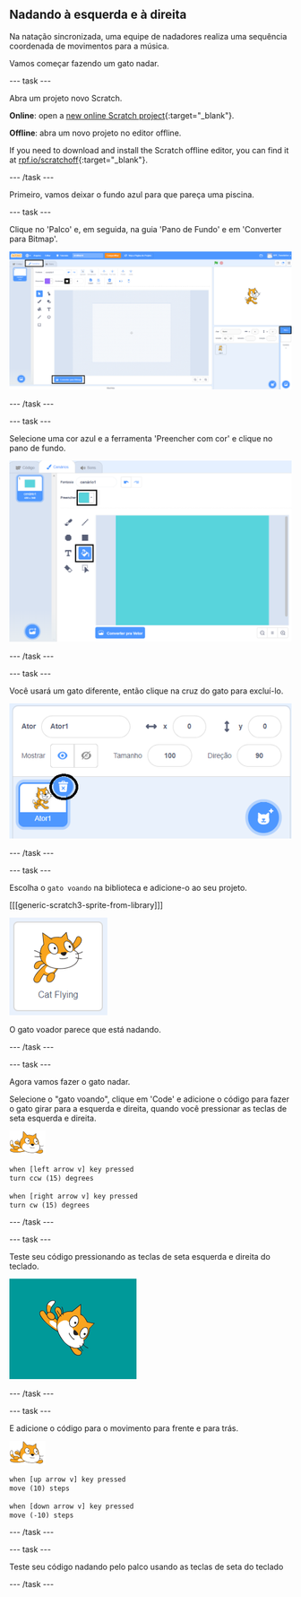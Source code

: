 ## Nadando à esquerda e à direita

Na natação sincronizada, uma equipe de nadadores realiza uma sequência coordenada de movimentos para a música.

Vamos começar fazendo um gato nadar.

--- task ---

Abra um projeto novo Scratch.

**Online**: open a [new online Scratch project](https://rpf.io/scratchnew){:target="_blank"}.

**Offline**: abra um novo projeto no editor offline.

If you need to download and install the Scratch offline editor, you can find it at [rpf.io/scratchoff](https://rpf.io/scratchoff){:target="_blank"}.

--- /task ---

Primeiro, vamos deixar o fundo azul para que pareça uma piscina.

--- task ---

Clique no 'Palco' e, em seguida, na guia 'Pano de Fundo' e em 'Converter para Bitmap'.

![tela de rascunho com palco, cenários e converter para bitmap destacado](images/swim-select-backdrop.png)

--- /task ---

--- task ---

Selecione uma cor azul e a ferramenta 'Preencher com cor' e clique no pano de fundo.

![guia pano de fundo e ferramenta de preenchimento selecionada](images/swim-fill.png)

--- /task ---

--- task ---

Você usará um gato diferente, então clique na cruz do gato para excluí-lo.

![menu de exclusão selecionado](images/swim-delete.png)

--- /task ---

--- task ---

Escolha o ` gato voando ` na biblioteca e adicione-o ao seu projeto.

[[[generic-scratch3-sprite-from-library]]]

![Gato voando destacado](images/swim-sprite.png)

O gato voador parece que está nadando.

--- /task ---

--- task ---

Agora vamos fazer o gato nadar.

Selecione o "gato voando", clique em 'Code' e adicione o código para fazer o gato girar para a esquerda e direita, quando você pressionar as teclas de seta esquerda e direita.

![ator nadador](images/swimmer-sprite.png)

```blocks3
when [left arrow v] key pressed
turn ccw (15) degrees

when [right arrow v] key pressed
turn cw (15) degrees
```

--- /task ---

--- task ---

Teste seu código pressionando as teclas de seta esquerda e direita do teclado.

![O gato girou para a direita](images/swim-right.png)

--- /task ---

--- task ---

E adicione o código para o movimento para frente e para trás.

![Gato nadador](images/swimmer-sprite.png)

```blocks3
when [up arrow v] key pressed
move (10) steps

when [down arrow v] key pressed
move (-10) steps 
```

--- /task ---

--- task ---

Teste seu código nadando pelo palco usando as teclas de seta do teclado

--- /task ---
